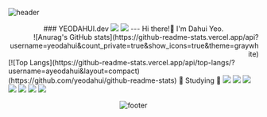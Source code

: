 ![header](https://capsule-render.vercel.app/api?type=cylinder&color=auto&height=250&section=header&text=YEODAHUI&20render&fontSize=90)
<div align="center">
### YEODAHUI.dev
<!-- github -->
<a href="https://github.com/yeodahui"><img src="https://hits.seeyoufarm.com/api/count/incr/badge.svg?url=https%3A%2F%2Fgithub.com%2Fyeodahui&count_bg=%23000000&title_bg=%23000000&icon=github.svg&icon_color=%23E7E7E7&title=+Github&edge_flat=true"/></a>
<!-- velog -->
<a href="https://velog.io/@devsaza"><img src="https://img.shields.io/badge/seondal.log-3DDC84?style=flat-square&logo=Velog&logoColor=white"/></a>
---
Hi there!👋
I'm Dahui Yeo.
<div align="right">
![Anurag's GitHub stats](https://github-readme-stats.vercel.app/api?username=yeodahui&count_private=true&show_icons=true&theme=graywhite)
</div>
</div>
<div align="center">
<div align="left">
[![Top Langs](https://github-readme-stats.vercel.app/api/top-langs/?username=ayeodahui&layout=compact)(https://github.com/yeodahui/github-readme-stats)
📝 Studying 📝
<img src="https://img.shields.io/badge/HTML-#E34F26?style=flat-square&logo=html5&logoColor=#E34F26"/>
<img src="https://img.shields.io/badge/CSS-#1572B6?style=flat-square&logo=css3&logoColor=#1572B6"/>
<img src="https://img.shields.io/badge/Sass-#CC6699?style=flat-square&logo=sass&logoColor=#CC6699"/>
<img src="https://img.shields.io/badge/JavasScript-#F7DF1E?style=flat-square&logo=javascript&logoColor=#F7DF1E"/>
<img src="https://img.shields.io/badge/React.js-#F7DF1E?style=flat-square&logo=react&logoColor=#F7DF1E"/>
<img src="https://img.shields.io/badge/TypeScript-#3178C6?style=flat-square&logo=typescript&logoColor=#3178C6"/>
<img src="https://img.shields.io/badge/Python-#3776AB?style=flat-square&logo=python&logoColor=#3776AB"/>
<!-- <img src="https://img.shields.io/badge/이름-색상코드?style=flat-square&logo=로고명&logoColor=로고색"/> -->
</div>

![footer](https://capsule-render.vercel.app/api?type=waving&color=auto&height=250&section=footer&20render)
